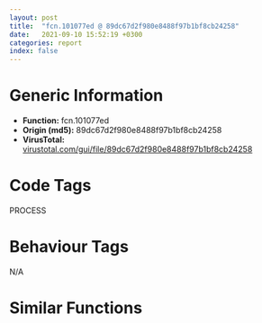 ```yaml
---
layout: post
title:  "fcn.101077ed @ 89dc67d2f980e8488f97b1bf8cb24258"
date:   2021-09-10 15:52:19 +0300
categories: report
index: false
---
```


# Generic Information
- **Function:** fcn.101077ed
- **Origin (md5):** 89dc67d2f980e8488f97b1bf8cb24258
- **VirusTotal:** [virustotal.com/gui/file/89dc67d2f980e8488f97b1bf8cb24258][virustotal_ref]

# Code Tags
<span class="tag" id="PROCESS">PROCESS</span>


# Behaviour Tags
<span class="bhv-tag" id="na">N/A</span>

# Similar Functions
<script type="text/javascript" src="https://www.gstatic.com/charts/loader.js"></script>
<script type="text/javascript">

    google.charts.load('current', {'packages':['corechart']});
    google.charts.setOnLoadCallback(drawChart);

    function drawChart() {
    var data = new google.visualization.DataTable();
        data.addColumn('number', 'X');
        data.addColumn('number', 'Y');
        data.addColumn({type: 'string', role: 'tooltip', 'p': {'html': true}});
        data.addColumn({'type': 'string', 'role': 'style'});
        
        data.addRows([
    [0, 0, '<b><a href="/report/fcn.101077ed@89dc67d2f980e8488f97b1bf8cb24258">fcn.101077ed</a><br>@89dc67d2f980e8488f97b1bf8cb24258</b><br>', 'point { fill-color: #e0440e; }'],

        ]);

    var options = {
        title: 'Similarity Plot',
        legend: 'none',
        colors: ['#dedbd9', '#e6693e', '#ec8f6e', '#f3b49f', '#f6c7b6'],
        tooltip: {isHtml: true, trigger: 'both'},
        explorer: {
        actions: ["dragToZoom", "rightClickToReset"],
        },
        chartArea: {
        width: '80%',
        height: '80%'
        },
        width: '100%',
        height: '100%'
    };

    var chart = new google.visualization.ScatterChart(document.getElementById('chart_div'));

    chart.draw(data, options);
    }
    
</script>


<div id="chart_div" style="width: 100%px; height: 100%;"></div>

# Disassembled Code
{% highlight nasm %}

push 0xa4
push 0x10178508
call fcn.1010e37c
xor ebx, ebx
xor esi, esi
mov dword[ebp-0x30], ebx
mov dword[ebp-0x2c], ebx
mov byte[ebp-0x20], bl
mov byte[ebp-0x1f], bl
mov byte[ebp-0x1e], bl
mov dword[ebp-0x44], ebx
xor eax, eax
cmp dword[ebp+8], ebx
setne al
cmp eax, ebx
jne 0x1010783d
call fcn.10105d26
mov dword[eax], 0x16
push ebx
push ebx
push ebx
push ebx
push ebx
call fcn.100ff7a5
add esp, 0x14
xor eax, eax
jmp 0x10107cef
xor ecx, ecx
mov eax, dword[ebp+0xc]
cmp eax, ebx
setne cl
cmp ecx, ebx
je 0x1010781e
mov dl, 0x20
jmp 0x10107850
inc eax
cmp byte[eax], dl
je 0x1010784f
mov cl, byte[eax]
cmp cl, 0x77
je 0x10107860
cmp cl, 0x72
jne 0x1010781e
mov byte[ebp-0x20], cl
inc eax
cmp byte[eax], dl
je 0x10107863
mov al, byte[eax]
cmp al, bl
je 0x10107876
cmp al, 0x74
je 0x10107876
cmp al, 0x62
jne 0x1010781e
mov byte[ebp-0x1f], al
cmp al, 0x74
jne 0x10107884
mov esi, 0x4000
jmp 0x1010788d
cmp al, 0x62
jne 0x1010788d
mov esi, 0x8000
or esi, 0x80
push esi
push 0x400
lea eax, [ebp-0x4c]
push eax
call fcn.1011c966
add esp, 0xc
cmp eax, 0xffffffff
je 0x10107cec
xor esi, esi
inc esi
cmp byte[ebp-0x20], 0x77
jne 0x101078c2
mov dword[ebp-0x1c], ebx
mov dword[ebp-0x38], ebx
mov dword[ebp-0x34], esi
jmp 0x101078cb
mov dword[ebp-0x1c], esi
mov dword[ebp-0x38], esi
mov dword[ebp-0x34], ebx
push 9
call fcn.1010f451
pop ecx
test eax, eax
jne 0x101078ee
push dword[ebp-0x4c]
call fcn.10111183
push dword[ebp-0x48]
call fcn.10111183
pop ecx
pop ecx
jmp 0x10107836
push 9
call fcn.1010f514
pop ecx
mov dword[ebp-4], ebx
mov dword[ebp-0x54], esi
mov dword[ebp-0x58], esi
call dword[sym.imp.KERNEL32.dll_GetCurrentProcess]
mov edi, dword[ebp-0x38]
lea edi, [ebp+edi*4-0x4c]
mov ecx, dword[edi]
push 2
push esi
push ebx
lea edx, [ebp-0x40]
push edx
push eax
mov edx, ecx
sar edx, 5
and ecx, 0x1f
shl ecx, 6
mov edx, dword[edx*4+0x102273a0]
push dword[edx+ecx]
push eax
call dword[sym.imp.KERNEL32.dll_DuplicateHandle]
test eax, eax
je 0x10107cb4
push dword[edi]
call fcn.10111183
mov eax, dword[ebp-0x38]
mov dword[ebp+eax*4-0x58], ebx
lea eax, [ebp-0x20]
push eax
mov eax, dword[ebp-0x34]
push dword[ebp+eax*4-0x4c]
call fcn.1011c7e0
add esp, 0xc
mov dword[ebp-0x30], eax
cmp eax, ebx
je 0x10107cb4
xor edi, edi
call fcn.1010778f
mov dword[ebp-0x5c], eax
cmp eax, ebx
je 0x10107ca1
push str.COMSPEC
push ebx
lea eax, [ebp-0x2c]
push eax
call fcn.101094f6
add esp, 0xc
mov esi, eax
cmp esi, ebx
je 0x101079a7
cmp esi, 0x16
jne 0x101079a3
push ebx
push ebx
push ebx
push ebx
push ebx
call fcn.100ff67d
add esp, 0x14
cmp esi, ebx
jne 0x101079b1
mov eax, dword[ebp-0x2c]
cmp eax, ebx
mov dword[ebp-0x24], eax
jne 0x101079b8
mov dword[ebp-0x24], str.cmd.exe
push 0x44
pop esi
push esi
push ebx
lea eax, [ebp-0xb4]
push eax
call fcn.10109950
add esp, 0xc
mov dword[ebp-0xb4], esi
mov dword[ebp-0x88], 0x100
mov eax, dword[0x102273a0]
cmp dword[ebp-0x1c], ebx
mov ecx, dword[ebp-0x40]
je 0x101079eb
mov ecx, dword[eax]
mov dword[ebp-0x7c], ecx
cmp dword[ebp-0x1c], 1
mov ecx, dword[ebp-0x40]
je 0x101079fa
mov ecx, dword[eax+0x40]
mov dword[ebp-0x78], ecx
mov eax, dword[eax+0x80]
mov dword[ebp-0x74], eax
push dword[ebp-0x24]
call fcn.1010a1c0
mov esi, eax
push dword[ebp+8]
call fcn.1010a1c0
lea edi, [esi+eax]
mov esi, str.__c_
push esi
call fcn.1010a1c0
lea edi, [eax+edi+1]
push 1
push edi
call fcn.1010b826
add esp, 0x14
mov dword[ebp-0x1c], eax
cmp eax, ebx
je 0x10107ca1
push dword[ebp-0x24]
push edi
push eax
call fcn.100ffe8e
add esp, 0xc
cmp eax, ebx
je 0x10107a5e
push ebx
push ebx
push ebx
push ebx
push ebx
call fcn.100ff67d
add esp, 0x14
push esi
push edi
push dword[ebp-0x1c]
call fcn.101009d6
add esp, 0xc
cmp eax, ebx
je 0x10107a7c
push ebx
push ebx
push ebx
push ebx
push ebx
call fcn.100ff67d
add esp, 0x14
push dword[ebp+8]
push edi
push dword[ebp-0x1c]
call fcn.101009d6
add esp, 0xc
cmp eax, ebx
je 0x10107a9c
push ebx
push ebx
push ebx
push ebx
push ebx
call fcn.100ff67d
add esp, 0x14
call fcn.10105d26
mov eax, dword[eax]
mov dword[ebp-0x3c], eax
push ebx
push dword[ebp-0x24]
call fcn.1010153d
pop ecx
pop ecx
test eax, eax
jne 0x10107adb
lea eax, [ebp-0x70]
push eax
lea eax, [ebp-0xb4]
push eax
push ebx
push ebx
push ebx
push 1
push ebx
push ebx
push dword[ebp-0x1c]
push dword[ebp-0x24]
call dword[sym.imp.KERNEL32.dll_CreateProcessA]
mov dword[ebp-0x44], eax
jmp 0x10107c56
mov dword[ebp+8], ebx
push 1
mov edi, 0x104
push edi
call fcn.1010b826
pop ecx
pop ecx
mov esi, eax
mov dword[ebp-0x50], esi
cmp esi, ebx
jne 0x10107b1e
push ebx
call fcn.101006d7
push dword[ebp-0x1c]
call fcn.101006d7
push dword[ebp-0x2c]
call fcn.101006d7
add esp, 0xc
call fcn.10105d26
mov ecx, dword[ebp-0x3c]
mov dword[eax], ecx
jmp 0x10107ca1
push str.PATH
push ebx
lea eax, [ebp+8]
push eax
call fcn.101094f6
add esp, 0xc
mov dword[ebp-0x28], eax
cmp eax, ebx
je 0x10107b49
cmp eax, 0x16
jne 0x10107b49
push ebx
push ebx
push ebx
push ebx
push ebx
call fcn.100ff67d
add esp, 0x14
cmp dword[ebp-0x28], ebx
je 0x10107b71
push dword[ebp+8]
call fcn.101006d7
push esi
call fcn.101006d7
push dword[ebp-0x1c]
call fcn.101006d7
push dword[ebp-0x2c]
call fcn.101006d7
add esp, 0x10
jmp 0x10107b0f
mov eax, dword[ebp+8]
push 0x103
push esi
push eax
call fcn.1011c74b
add esp, 0xc
mov dword[ebp-0x60], eax
cmp eax, ebx
je 0x10107c46
cmp byte[esi], bl
je 0x10107c46
push esi
call fcn.1010a1c0
pop ecx
lea eax, [eax+esi-1]
mov dword[ebp-0x28], eax
mov al, byte[eax]
cmp al, 0x5c
jne 0x10107bb9
push 0x5c
push esi
call fcn.10101526
pop ecx
pop ecx
cmp dword[ebp-0x28], eax
jmp 0x10107bbb
cmp al, 0x2f
je 0x10107bdd
push 0x1015f738
push edi
push esi
call fcn.101009d6
add esp, 0xc
cmp eax, ebx
je 0x10107bdd
push ebx
push ebx
push ebx
push ebx
push ebx
call fcn.100ff67d
add esp, 0x14
push dword[ebp-0x24]
call fcn.1010a1c0
push esi
mov dword[ebp-0x28], eax
call fcn.1010a1c0
pop ecx
pop ecx
mov ecx, dword[ebp-0x28]
add ecx, eax
mov esi, dword[ebp-0x50]
cmp ecx, edi
jae 0x10107c46
push dword[ebp-0x24]
push edi
push esi
call fcn.101009d6
add esp, 0xc
cmp eax, ebx
je 0x10107c1a
push ebx
push ebx
push ebx
push ebx
push ebx
call fcn.100ff67d
add esp, 0x14
push ebx
push esi
call fcn.1010153d
pop ecx
pop ecx
test eax, eax
jne 0x10107c97
lea eax, [ebp-0x70]
push eax
lea eax, [ebp-0xb4]
push eax
push ebx
push ebx
push ebx
push 1
push ebx
push ebx
push dword[ebp-0x1c]
push esi
call dword[sym.imp.KERNEL32.dll_CreateProcessA]
mov dword[ebp-0x44], eax
push dword[ebp+8]
call fcn.101006d7
push esi
call fcn.101006d7
pop ecx
pop ecx
push dword[ebp-0x1c]
call fcn.101006d7
push dword[ebp-0x2c]
call fcn.101006d7
pop ecx
pop ecx
push dword[ebp-0x40]
mov esi, dword[sym.imp.KERNEL32.dll_CloseHandle]
call esi
push dword[ebp-0x6c]
call esi
call fcn.10105d26
mov ecx, dword[ebp-0x3c]
mov dword[eax], ecx
mov eax, dword[ebp-0x5c]
cmp dword[ebp-0x44], ebx
je 0x10107c9f
mov ecx, dword[ebp-0x70]
mov dword[eax+4], ecx
mov ecx, dword[ebp-0x30]
mov dword[eax], ecx
jmp 0x10107ce0
mov eax, dword[ebp-0x60]
jmp 0x10107b74
mov dword[eax], ebx
push dword[ebp-0x30]
call fcn.10101a40
pop ecx
mov eax, dword[ebp-0x34]
mov dword[ebp+eax*4-0x58], ebx
mov dword[ebp-0x30], ebx
mov eax, dword[ebp-0x38]
shl eax, 2
cmp dword[ebp+eax-0x58], ebx
je 0x10107cca
push dword[ebp+eax-0x4c]
call fcn.10111183
pop ecx
mov eax, dword[ebp-0x34]
shl eax, 2
cmp dword[ebp+eax-0x58], ebx
je 0x10107ce0
push dword[ebp+eax-0x4c]
call fcn.10111183
pop ecx
mov dword[ebp-4], 0xfffffffe
call fcn.10107cf5
mov eax, dword[ebp-0x30]
call fcn.1010e3c1
ret

{% endhighlight %}

[virustotal_ref]: https://www.virustotal.com/gui/file/89dc67d2f980e8488f97b1bf8cb24258